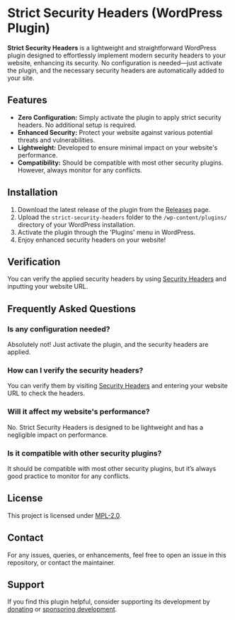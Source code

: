 # Strict Security Headers (WordPress Plugin)

**Strict Security Headers** is a lightweight and straightforward WordPress plugin designed to effortlessly implement modern security headers to your website, enhancing its security. No configuration is needed—just activate the plugin, and the necessary security headers are automatically added to your site.

## Features

- **Zero Configuration:** Simply activate the plugin to apply strict security headers. No additional setup is required.
- **Enhanced Security:** Protect your website against various potential threats and vulnerabilities.
- **Lightweight:** Developed to ensure minimal impact on your website's performance.
- **Compatibility:** Should be compatible with most other security plugins. However, always monitor for any conflicts.

## Installation

1. Download the latest release of the plugin from the [Releases](https://github.com/dual-focus/strict-security-headers/releases) page.
2. Upload the `strict-security-headers` folder to the `/wp-content/plugins/` directory of your WordPress installation.
3. Activate the plugin through the 'Plugins' menu in WordPress.
4. Enjoy enhanced security headers on your website!

## Verification

You can verify the applied security headers by using [Security Headers](https://securityheaders.com) and inputting your website URL.

## Frequently Asked Questions

### Is any configuration needed?
Absolutely not! Just activate the plugin, and the security headers are applied.

### How can I verify the security headers?
You can verify them by visiting [Security Headers](https://securityheaders.com) and entering your website URL to check the headers.

### Will it affect my website's performance?
No. Strict Security Headers is designed to be lightweight and has a negligible impact on performance.

### Is it compatible with other security plugins?
It should be compatible with most other security plugins, but it’s always good practice to monitor for any conflicts.

## License

This project is licensed under [MPL-2.0](LICENSE).

## Contact

For any issues, queries, or enhancements, feel free to open an issue in this repository, or contact the maintainer.

## Support

If you find this plugin helpful, consider supporting its development by [donating](https://paypal.me/kopepasah) or [sponsoring development](https://github.com/sponsors/kopepasah).
